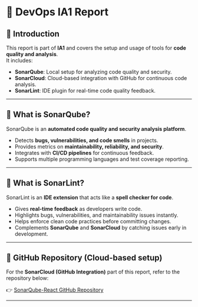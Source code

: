 # 📘 DevOps IA1 Report

## 🔹 Introduction  
This report is part of **IA1** and covers the setup and usage of tools for **code quality and analysis**.  
It includes:  
- **SonarQube**: Local setup for analyzing code quality and security.  
- **SonarCloud**: Cloud-based integration with GitHub for continuous code analysis.  
- **SonarLint**: IDE plugin for real-time code quality feedback.  

---

## 🔹 What is SonarQube?  
SonarQube is an **automated code quality and security analysis platform**.  
- Detects **bugs, vulnerabilities, and code smells** in projects.  
- Provides metrics on **maintainability, reliability, and security**.  
- Integrates with **CI/CD pipelines** for continuous feedback.  
- Supports multiple programming languages and test coverage reporting.  

---

## 🔹 What is SonarLint?  
SonarLint is an **IDE extension** that acts like a **spell checker for code**.  
- Gives **real-time feedback** as developers write code.  
- Highlights bugs, vulnerabilities, and maintainability issues instantly.  
- Helps enforce clean code practices before committing changes.  
- Complements **SonarQube** and **SonarCloud** by catching issues early in development.  

---

## 🔹 GitHub Repository (Cloud-based setup)  
For the **SonarCloud (GitHub Integration)** part of this report, refer to the repository below:  

👉 [SonarQube-React GitHub Repository](https://github.com/Himanshugarg2/SonarQube-React.git)

---

